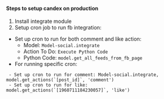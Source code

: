 #### Steps to setup candex on production 
1. Install integrate module
2. Setup cron job to run fb integration:
 - Set up cron to run for both comment and like action: 
    - Model: `Model-social.integrate`
    - Action To Do:	`Execute Python Code`
    - Python Code: `model.get_all_feeds_from_fb_page`
 - For running specific cron: 
```
 - Set up cron to run for comment: Model-social.integrate, model.get_actions(`[post_id]`, 'comment')
 - Set up cron to run for like: model.get_actions(`[1960711184230057]`, 'like')
```